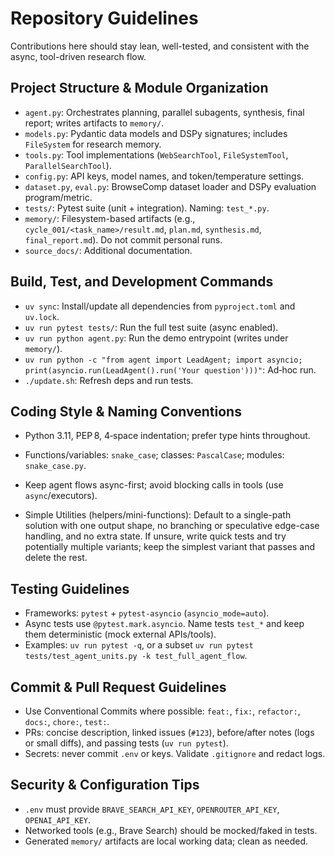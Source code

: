 # Repository Guidelines

Contributions here should stay lean, well-tested, and consistent with the async, tool-driven research flow.

## Project Structure & Module Organization
- `agent.py`: Orchestrates planning, parallel subagents, synthesis, final report; writes artifacts to `memory/`.
- `models.py`: Pydantic data models and DSPy signatures; includes `FileSystem` for research memory.
- `tools.py`: Tool implementations (`WebSearchTool`, `FileSystemTool`, `ParallelSearchTool`).
- `config.py`: API keys, model names, and token/temperature settings.
- `dataset.py`, `eval.py`: BrowseComp dataset loader and DSPy evaluation program/metric.
- `tests/`: Pytest suite (unit + integration). Naming: `test_*.py`.
- `memory/`: Filesystem-based artifacts (e.g., `cycle_001/<task_name>/result.md`, `plan.md`, `synthesis.md`, `final_report.md`). Do not commit personal runs.
- `source_docs/`: Additional documentation.

## Build, Test, and Development Commands
- `uv sync`: Install/update all dependencies from `pyproject.toml` and `uv.lock`.
- `uv run pytest tests/`: Run the full test suite (async enabled).
- `uv run python agent.py`: Run the demo entrypoint (writes under `memory/`).
- `uv run python -c "from agent import LeadAgent; import asyncio; print(asyncio.run(LeadAgent().run('Your question')))"`: Ad‑hoc run.
- `./update.sh`: Refresh deps and run tests.

## Coding Style & Naming Conventions
- Python 3.11, PEP 8, 4‑space indentation; prefer type hints throughout.
- Functions/variables: `snake_case`; classes: `PascalCase`; modules: `snake_case.py`.
- Keep agent flows async-first; avoid blocking calls in tools (use `async`/executors).

- Simple Utilities (helpers/mini-functions): Default to a single-path solution with one output shape, no branching or speculative edge-case handling, and no extra state. If unsure, write quick tests and try potentially multiple variants; keep the simplest variant that passes and delete the rest.

## Testing Guidelines
- Frameworks: `pytest` + `pytest-asyncio` (`asyncio_mode=auto`).
- Async tests use `@pytest.mark.asyncio`. Name tests `test_*` and keep them deterministic (mock external APIs/tools).
- Examples: `uv run pytest -q`, or a subset `uv run pytest tests/test_agent_units.py -k test_full_agent_flow`.

## Commit & Pull Request Guidelines
- Use Conventional Commits where possible: `feat:`, `fix:`, `refactor:`, `docs:`, `chore:`, `test:`.
- PRs: concise description, linked issues (`#123`), before/after notes (logs or small diffs), and passing tests (`uv run pytest`).
- Secrets: never commit `.env` or keys. Validate `.gitignore` and redact logs.

## Security & Configuration Tips
- `.env` must provide `BRAVE_SEARCH_API_KEY`, `OPENROUTER_API_KEY`, `OPENAI_API_KEY`.
- Networked tools (e.g., Brave Search) should be mocked/faked in tests.
- Generated `memory/` artifacts are local working data; clean as needed.
